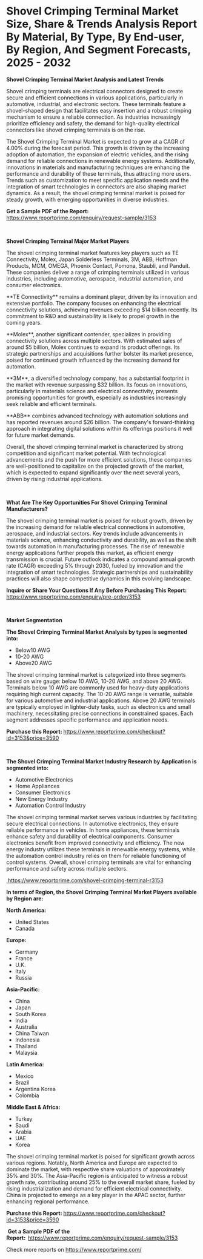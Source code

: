 <p><h1>Shovel Crimping Terminal Market Size, Share & Trends Analysis Report By Material, By Type, By End-user, By Region, And Segment Forecasts, 2025 - 2032</h1></p><p><strong>Shovel Crimping Terminal Market Analysis and Latest Trends</strong></p>
<p><p>Shovel crimping terminals are electrical connectors designed to create secure and efficient connections in various applications, particularly in automotive, industrial, and electronic sectors. These terminals feature a shovel-shaped design that facilitates easy insertion and a robust crimping mechanism to ensure a reliable connection. As industries increasingly prioritize efficiency and safety, the demand for high-quality electrical connectors like shovel crimping terminals is on the rise.</p><p>The Shovel Crimping Terminal Market is expected to grow at a CAGR of 4.00% during the forecast period. This growth is driven by the increasing adoption of automation, the expansion of electric vehicles, and the rising demand for reliable connections in renewable energy systems. Additionally, innovations in materials and manufacturing techniques are enhancing the performance and durability of these terminals, thus attracting more users. Trends such as customization to meet specific application needs and the integration of smart technologies in connectors are also shaping market dynamics. As a result, the shovel crimping terminal market is poised for steady growth, with emerging opportunities in diverse industries.</p></p>
<p><strong>Get a Sample PDF of the Report:&nbsp;</strong> <a href="https://www.reportprime.com/enquiry/request-sample/3153?utm_campaign=3454&utm_medium=2&utm_source=Github&utm_content=ia&utm_term=18032025&utm_id=shovel-crimping-terminal">https://www.reportprime.com/enquiry/request-sample/3153</a></p>
<p>&nbsp;</p>
<p><strong>Shovel Crimping Terminal Major Market Players</strong></p>
<p><p>The shovel crimping terminal market features key players such as TE Connectivity, Molex, Japan Solderless Terminals, 3M, ABB, Hoffman Products, MCM, OMEGA, Phoenix Contact, Pomona, Staubli, and Panduit. These companies deliver a range of crimping terminals utilized in various industries, including automotive, aerospace, industrial automation, and consumer electronics.</p><p>**TE Connectivity** remains a dominant player, driven by its innovation and extensive portfolio. The company focuses on enhancing the electrical connectivity solutions, achieving revenues exceeding $14 billion recently. Its commitment to R&D and sustainability is likely to propel growth in the coming years.</p><p>**Molex**, another significant contender, specializes in providing connectivity solutions across multiple sectors. With estimated sales of around $5 billion, Molex continues to expand its product offerings. Its strategic partnerships and acquisitions further bolster its market presence, poised for continued growth influenced by the increasing demand for automation.</p><p>**3M**, a diversified technology company, has a substantial footprint in the market with revenue surpassing $32 billion. Its focus on innovations, particularly in materials science and electrical connectivity, presents promising opportunities for growth, especially as industries increasingly seek reliable and efficient terminals.</p><p>**ABB** combines advanced technology with automation solutions and has reported revenues around $26 billion. The company's forward-thinking approach in integrating digital solutions within its offerings positions it well for future market demands.</p><p>Overall, the shovel crimping terminal market is characterized by strong competition and significant market potential. With technological advancements and the push for more efficient solutions, these companies are well-positioned to capitalize on the projected growth of the market, which is expected to expand significantly over the next several years, driven by rising industrial applications.</p></p>
<p>&nbsp;</p>
<p><strong>What Are The Key Opportunities For Shovel Crimping Terminal Manufacturers?</strong></p>
<p><p>The shovel crimping terminal market is poised for robust growth, driven by the increasing demand for reliable electrical connections in automotive, aerospace, and industrial sectors. Key trends include advancements in materials science, enhancing conductivity and durability, as well as the shift towards automation in manufacturing processes. The rise of renewable energy applications further propels this market, as efficient energy transmission is crucial. Future outlook indicates a compound annual growth rate (CAGR) exceeding 5% through 2030, fueled by innovation and the integration of smart technologies. Strategic partnerships and sustainability practices will also shape competitive dynamics in this evolving landscape.</p></p>
<p><strong>Inquire or Share Your Questions If Any Before Purchasing This Report:</strong> <a href="https://www.reportprime.com/enquiry/pre-order/3153?utm_campaign=3454&utm_medium=2&utm_source=Github&utm_content=ia&utm_term=18032025&utm_id=shovel-crimping-terminal">https://www.reportprime.com/enquiry/pre-order/3153</a></p>
<p>&nbsp;</p>
<p><strong>Market Segmentation</strong></p>
<p><strong>The Shovel Crimping Terminal Market Analysis by types is segmented into:</strong></p>
<p><ul><li>Below10 AWG</li><li>10-20 AWG</li><li>Above20 AWG</li></ul></p>
<p><p>The shovel crimping terminal market is categorized into three segments based on wire gauge: below 10 AWG, 10-20 AWG, and above 20 AWG. Terminals below 10 AWG are commonly used for heavy-duty applications requiring high current capacity. The 10-20 AWG range is versatile, suitable for various automotive and industrial applications. Above 20 AWG terminals are typically employed in lighter-duty tasks, such as electronics and small machinery, necessitating precise connections in constrained spaces. Each segment addresses specific performance and application needs.</p></p>
<p><strong>Purchase this Report:&nbsp;</strong><a href="https://www.reportprime.com/checkout?id=3153&price=3590&utm_campaign=3454&utm_medium=2&utm_source=Github&utm_content=ia&utm_term=18032025&utm_id=shovel-crimping-terminal">https://www.reportprime.com/checkout?id=3153&price=3590</a></p>
<p>&nbsp;</p>
<p><strong>The Shovel Crimping Terminal Market Industry Research by Application is segmented into:</strong></p>
<p><ul><li>Automotive Electronics</li><li>Home Appliances</li><li>Consumer Electronics</li><li>New Energy Industry</li><li>Automation Control Industry</li></ul></p>
<p><p>The shovel crimping terminal market serves various industries by facilitating secure electrical connections. In automotive electronics, they ensure reliable performance in vehicles. In home appliances, these terminals enhance safety and durability of electrical components. Consumer electronics benefit from improved connectivity and efficiency. The new energy industry utilizes these terminals in renewable energy systems, while the automation control industry relies on them for reliable functioning of control systems. Overall, shovel crimping terminals are vital for enhancing performance and safety across multiple sectors.</p></p>
<p><a href="https://www.reportprime.com/shovel-crimping-terminal-r3153?utm_campaign=3454&utm_medium=2&utm_source=Github&utm_content=ia&utm_term=18032025&utm_id=shovel-crimping-terminal">&nbsp;https://www.reportprime.com/shovel-crimping-terminal-r3153</a></p>
<p><strong>In terms of Region, the Shovel Crimping Terminal Market Players available by Region are:</strong></p>
<p>
    <p> <strong> North America: </strong>
        <ul>
            <li>United States</li>
            <li>Canada</li>
        </ul>
        </p> 
    <p> <strong> Europe: </strong>
        <ul>
            <li>Germany</li>
            <li>France</li>
            <li>U.K.</li>
            <li>Italy</li>
            <li>Russia</li>
        </ul>
        </p> 
    <p> <strong> Asia-Pacific: </strong>
        <ul>
            <li>China</li>
            <li>Japan</li>
            <li>South Korea</li>
            <li>India</li>
            <li>Australia</li>
            <li>China Taiwan</li>
            <li>Indonesia</li>
            <li>Thailand</li>
            <li>Malaysia</li>
        </ul>
        </p> 
    <p> <strong> Latin America: </strong>
        <ul>
            <li>Mexico</li>
            <li>Brazil</li>
            <li>Argentina Korea</li>
            <li>Colombia</li>
        </ul>
        </p> 
    <p> <strong> Middle East & Africa: </strong>
        <ul>
            <li>Turkey</li>
            <li>Saudi</li>
            <li>Arabia</li>
            <li>UAE</li>
            <li>Korea</li>
        </ul>
    </p>
    </p>
<p><p>The shovel crimping terminal market is poised for significant growth across various regions. Notably, North America and Europe are expected to dominate the market, with respective share valuations of approximately 35% and 30%. The Asia-Pacific region is anticipated to witness a robust growth rate, contributing around 25% to the overall market share, fueled by rising industrialization and demand for efficient electrical connectivity. China is projected to emerge as a key player in the APAC sector, further enhancing regional performance.</p></p>
<p><strong>Purchase this Report: </strong><a href="https://www.reportprime.com/checkout?id=3153&price=3590&utm_campaign=3454&utm_medium=2&utm_source=Github&utm_content=ia&utm_term=18032025&utm_id=shovel-crimping-terminal">https://www.reportprime.com/checkout?id=3153&price=3590</a></p>
<p>&nbsp;<strong>Get a Sample PDF of the Report:&nbsp;&nbsp;</strong><a href="https://www.reportprime.com/enquiry/request-sample/3153?utm_campaign=3454&utm_medium=2&utm_source=Github&utm_content=ia&utm_term=18032025&utm_id=shovel-crimping-terminal">https://www.reportprime.com/enquiry/request-sample/3153</a></p>
<p><strong></strong></p>
<p>Check more reports on <a href="https://www.reportprime.com/?utm_campaign=3454&utm_medium=2&utm_source=Github&utm_content=ia&utm_term=18032025&utm_id=shovel-crimping-terminal">https://www.reportprime.com/</a></p>